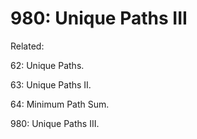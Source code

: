 # 980: Unique Paths III

Related: 

62: Unique Paths.

63: Unique Paths II.

64: Minimum Path Sum.

980: Unique Paths III.